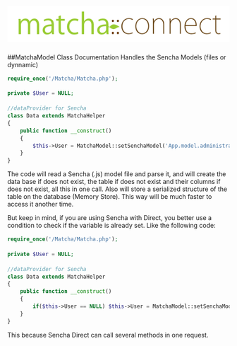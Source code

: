 ![Match::connect](../press/matcha-connect.png)
=====================

##MatchaModel Class Documentation
Handles the Sencha Models (files or dynnamic)


```php
require_once('/Matcha/Matcha.php');

private $User = NULL;

//dataProvider for Sencha
class Data extends MatchaHelper
{
    public function __construct()
    {
        $this->User = MatchaModel::setSenchaModel('App.model.administration.User');
    }
}
```

The code will read a Sencha (.js) model file and parse it, and will create the data base if does not exist, the table
if does not exist and their columns if does not exist, all this in one call. Also will store a serialized structure of
the table on the database (Memory Store). This way will be much faster to access it another time.

But keep in mind, if you are using Sencha with Direct, you better use a condition to check if the variable is already
set. Like the following code:

```php
require_once('/Matcha/Matcha.php');

private $User = NULL;

//dataProvider for Sencha
class Data extends MatchaHelper
{
    public function __construct()
    {
        if($this->User == NULL) $this->User = MatchaModel::setSenchaModel('App.model.administration.User');
    }
}
```

This because Sencha Direct can call several methods in one request.

